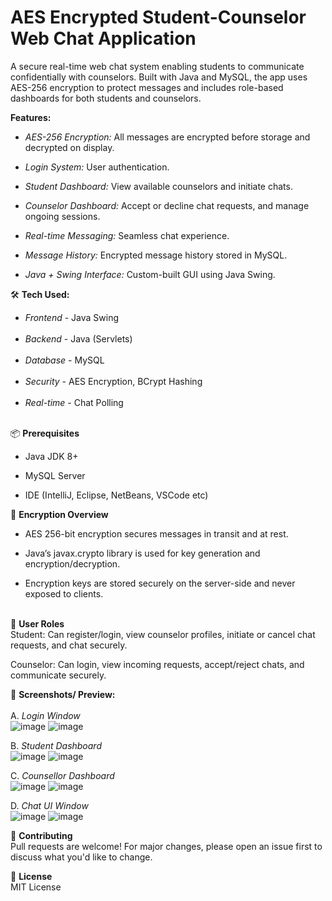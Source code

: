 # AES Encrypted Student-Counselor Web Chat Application

A secure real-time web chat system enabling students to communicate confidentially with counselors. Built with Java and MySQL, the app uses AES-256 encryption to protect messages and includes role-based dashboards for both students and counselors.

**Features:**<br>
- _AES-256 Encryption:_ All messages are encrypted before storage and decrypted on display.

- _Login System:_ User authentication.

- _Student Dashboard:_ View available counselors and initiate chats.

- _Counselor Dashboard:_ Accept or decline chat requests, and manage ongoing sessions.

- _Real-time Messaging:_ Seamless chat experience.

- _Message History:_ Encrypted message history stored in MySQL.

- _Java + Swing Interface:_ Custom-built GUI using Java Swing.

🛠️ **Tech Used:** <br>
- _Frontend_ - Java Swing <br><br>
- _Backend_ - Java (Servlets) <br><br>
- _Database_ -	MySQL <br><br>
- _Security_ -	AES Encryption, BCrypt Hashing <br><br>
- _Real-time_ - Chat	Polling <br><br>

📦 **Prerequisites** <br>
- Java JDK 8+

- MySQL Server

- IDE (IntelliJ, Eclipse, NetBeans, VSCode etc)<br>

🔐 **Encryption Overview** <br>
* AES 256-bit encryption secures messages in transit and at rest.

* Java’s javax.crypto library is used for key generation and encryption/decryption.

* Encryption keys are stored securely on the server-side and never exposed to clients.<br><br>

👥 **User Roles** <br>
Student: Can register/login, view counselor profiles, initiate or cancel chat requests, and chat securely.

Counselor: Can login, view incoming requests, accept/reject chats, and communicate securely.

📸 **Screenshots/ Preview:**<br><br>
A. _Login Window_ <br>
![image](https://github.com/user-attachments/assets/eae22996-dc32-4f2d-903e-683f8a8f7231)
![image](https://github.com/user-attachments/assets/6344ddc5-7e1c-46ad-b28c-5e98d7ee50c6)

B. _Student Dashboard_ <br>
![image](https://github.com/user-attachments/assets/d76487f8-a4ad-42ad-9f0f-baaf69699751)
![image](https://github.com/user-attachments/assets/9835aeee-555d-4a74-a9c6-3fed23edbcaf)

C. _Counsellor Dashboard_ <br>
![image](https://github.com/user-attachments/assets/50060963-1c49-4a7e-b00f-8df129ffe4a9)
![image](https://github.com/user-attachments/assets/1c646727-134c-4f91-905a-0fcd0fc01259)

D. _Chat UI Window_ <br>
![image](https://github.com/user-attachments/assets/8ba826d8-466e-4688-8a12-0b39411fa98e)
![image](https://github.com/user-attachments/assets/e8dd8fd8-9bed-4002-b82a-fa83cd80013d)

🤝 **Contributing** <br>
Pull requests are welcome! For major changes, please open an issue first to discuss what you'd like to change.

📜 **License** <br>
MIT License







